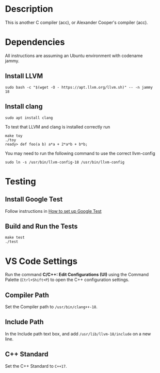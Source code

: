# Description
This is another C compiler (acc), or Alexander Cooper's compiler (acc).

# Dependencies
All instructions are assuming an Ubuntu environment with codename jammy.

## Install LLVM
```
sudo bash -c "$(wget -O - https://apt.llvm.org/llvm.sh)" -- -n jammy 18
```

## Install clang
```
sudo apt install clang
```

To test that LLVM and clang is installed correctly run
```
make toy
./toy
ready> def foo(a b) a*a + 2*a*b + b*b;
```

You may need to run the following command to use the correct llvm-config
```
sudo ln -s /usr/bin/llvm-config-18 /usr/bin/llvm-config
```

# Testing

## Install Google Test
Follow instructions in [How to set up Google Test](https://stackoverflow.com/questions/13513905/how-to-set-up-googletest-as-a-shared-library-on-linux)

## Build and Run the Tests
```
make test
./test
```

# VS Code Settings
Run the command **C/C++: Edit Configurations (UI)** using the Command Palette (`Ctrl+Shift+P`) to open the C++ configuration settings.

## Compiler Path
Set the Compiler path to `/usr/bin/clang++-18`.

## Include Path
In the Include path text box, and add `/usr/lib/llvm-18/include` on a new line.

## C++ Standard
Set the C++ Standard to `C++17`.

